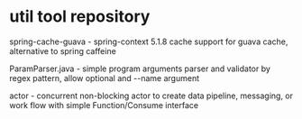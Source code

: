 # util tool repository

spring-cache-guava - spring-context 5.1.8 cache support for guava cache, alternative to spring caffeine

ParamParser.java - simple program arguments parser and validator by regex pattern, allow optional and --name argument

actor - concurrent non-blocking actor to create data pipeline, messaging, or work flow with simple Function/Consume interface
